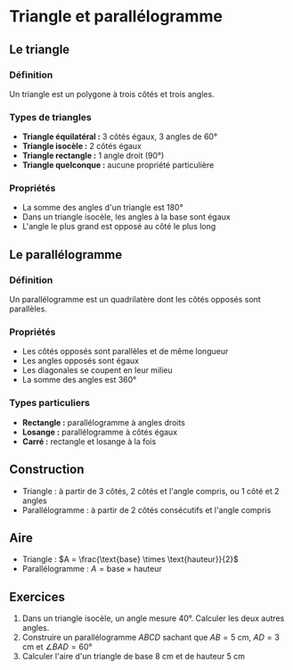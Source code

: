 # Triangle et parallélogramme

## Le triangle

### Définition
Un triangle est un polygone à trois côtés et trois angles.

### Types de triangles
- **Triangle équilatéral :** $3$ côtés égaux, $3$ angles de $60°$
- **Triangle isocèle :** $2$ côtés égaux
- **Triangle rectangle :** $1$ angle droit $(90°)$
- **Triangle quelconque :** aucune propriété particulière

### Propriétés
- La somme des angles d'un triangle est $180°$
- Dans un triangle isocèle, les angles à la base sont égaux
- L'angle le plus grand est opposé au côté le plus long

## Le parallélogramme

### Définition
Un parallélogramme est un quadrilatère dont les côtés opposés sont parallèles.

### Propriétés
- Les côtés opposés sont parallèles et de même longueur
- Les angles opposés sont égaux
- Les diagonales se coupent en leur milieu
- La somme des angles est $360°$

### Types particuliers
- **Rectangle :** parallélogramme à angles droits
- **Losange :** parallélogramme à côtés égaux
- **Carré :** rectangle et losange à la fois

## Construction
- Triangle : à partir de 3 côtés, 2 côtés et l'angle compris, ou 1 côté et 2 angles
- Parallélogramme : à partir de 2 côtés consécutifs et l'angle compris

## Aire
- Triangle : $A = \frac{\text{base} \times \text{hauteur}}{2}$
- Parallélogramme : $A = \text{base} \times \text{hauteur}$

## Exercices
1. Dans un triangle isocèle, un angle mesure $40°$. Calculer les deux autres angles.
2. Construire un parallélogramme $ABCD$ sachant que $AB = 5 \text{ cm}$, $AD = 3 \text{ cm}$ et $\angle BAD = 60°$
3. Calculer l'aire d'un triangle de base $8 \text{ cm}$ et de hauteur $5 \text{ cm}$
